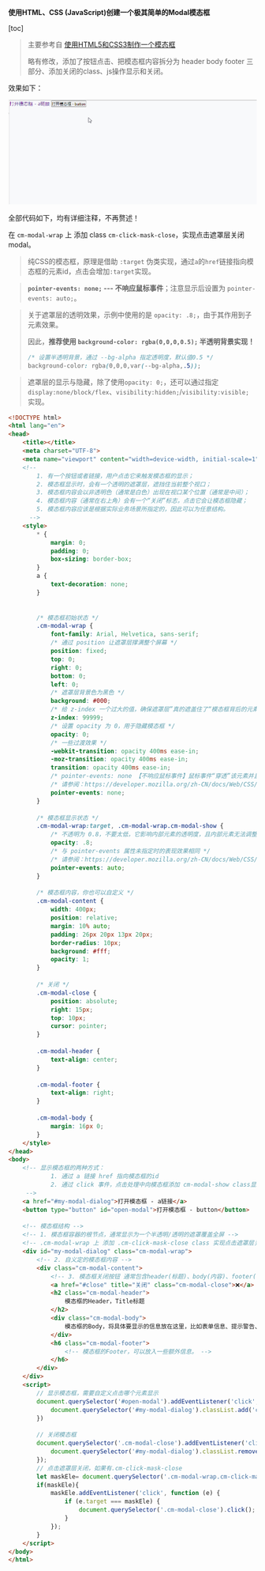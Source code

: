 **使用HTML、CSS (JavaScript)创建一个极其简单的Modal模态框**

[toc]

> 主要参考自 [使用HTML5和CSS3制作一个模态框](https://juejin.cn/post/6844903570458804232)
> 
> 略有修改，添加了按钮点击、把模态框内容拆分为 header body footer 三部分、添加关闭的class、js操作显示和关闭。

效果如下：

![](img/extremely_simple_modal_dialog_202303.gif)

全部代码如下，均有详细注释，不再赘述！

在 `cm-modal-wrap` 上 添加 class `cm-click-mask-close`，实现点击遮罩层关闭modal。

> 纯CSS的模态框，原理是借助 `:target` 伪类实现，通过`a`的`href`链接指向模态框的元素id，点击会增加`:target`实现。

> **`pointer-events: none;` --- 不响应鼠标事件**；注意显示后设置为 `pointer-events: auto;`。

> 关于遮罩层的透明效果，示例中使用的是 `opacity: .8;`，由于其作用到子元素效果。
> 
> 因此，**推荐使用 `background-color: rgba(0,0,0,0.5);` 半透明背景实现！**
> 
> ```css
> /* 设置半透明背景，通过 --bg-alpha 指定透明度，默认值0.5 */
> background-color: rgba(0,0,0,var(--bg-alpha,.5));
> ```

> 遮罩层的显示与隐藏，除了使用`opacity: 0;`，还可以通过指定 `display:none/block/flex`、`visibility:hidden;`/`visibility:visible;` 实现。

```html
<!DOCTYPE html>
<html lang="en">
<head>
    <title></title>
    <meta charset="UTF-8">
    <meta name="viewport" content="width=device-width, initial-scale=1">
    <!-- 
        1. 有一个按钮或者链接，用户点击它来触发模态框的显示；
        2. 模态框显示时，会有一个透明的遮罩层，遮挡住当前整个视口；
        3. 模态框内容会以非透明色（通常是白色）出现在视口某个位置（通常是中间）；
        4. 模态框内容（通常在右上角）会有一个“关闭”标志，点击它会让模态框隐藏；
        5. 模态框内容应该是根据实际业务场景所指定的，因此可以为任意结构。
      -->
    <style>
        * {
            margin: 0;
            padding: 0;
            box-sizing: border-box;
        }
        a {
            text-decoration: none;
        }


        /* 模态框初始状态 */
        .cm-modal-wrap {
            font-family: Arial, Helvetica, sans-serif;
            /* 通过 position 让遮罩层撑满整个屏幕 */
            position: fixed;
            top: 0;
            right: 0;
            bottom: 0;
            left: 0;
            /* 遮罩层背景色为黑色 */
            background: #000;
            /* 给 z-index 一个过大的值，确保遮罩层”真的遮盖住了“模态框背后的元素 */
            z-index: 99999;
            /* 设置 opacity 为 0，用于隐藏模态框 */
            opacity: 0;
            /* 一些过渡效果 */
            -webkit-transition: opacity 400ms ease-in;
            -moz-transition: opacity 400ms ease-in;
            transition: opacity 400ms ease-in;
            /* pointer-events: none 【不响应鼠标事件】鼠标事件“穿透”该元素并且指定该元素“下面”的任何东西，在元素透明时不影响对其底部元素的操作 */
            /* 请参阅：https://developer.mozilla.org/zh-CN/docs/Web/CSS/pointer-events */
            pointer-events: none;
        }

        /* 模态框显示状态 */
        .cm-modal-wrap:target, .cm-modal-wrap.cm-modal-show {
            /* 不透明为 0.8，不要太低，它影响内部元素的透明度，且内部元素无法调整opacity（因为是以父元素为基础的） */
            opacity: .8;
            /* 与 pointer-events 属性未指定时的表现效果相同 */
            /* 请参阅：https://developer.mozilla.org/zh-CN/docs/Web/CSS/pointer-events */
            pointer-events: auto;
        }

        /* 模态框内容，你也可以自定义 */
        .cm-modal-content {
            width: 400px;
            position: relative;
            margin: 10% auto;
            padding: 26px 20px 13px 20px;
            border-radius: 10px;
            background: #fff;
            opacity: 1;
        }

        /* 关闭 */
        .cm-modal-close {
            position: absolute;
            right: 15px;
            top: 10px;
            cursor: pointer;
        }

        .cm-modal-header {
            text-align: center;
        }

        .cm-modal-footer {
            text-align: right;
        }

        .cm-modal-body {
            margin: 16px 0;
        }
    </style>
</head>
<body>
    <!-- 显示模态框的两种方式：
            1. 通过 a 链接 href 指向模态框的id
            2. 通过 click 事件，点击处理中向模态框添加 cm-modal-show class显示
     -->
    <a href="#my-modal-dialog">打开模态框 - a链接</a>
    <button type="button" id="open-modal">打开模态框 - button</button>

    <!-- 模态框结构 -->
    <!-- 1. 模态框容器的根节点，通常显示为一个半透明/透明的遮罩覆盖全屏 -->
    <!-- .cm-modal-wrap 上 添加 .cm-click-mask-close class 实现点击遮罩层关闭Modal-->
    <div id="my-modal-dialog" class="cm-modal-wrap">
        <!-- 2. 自义定的模态框内容 -->
        <div class="cm-modal-content">
            <!-- 3. 模态框关闭按钮 通常包含header(标题)、body(内容)、footer(额外信息、确定/取消 按钮) -->
            <a href="#close" title="关闭" class="cm-modal-close">❌</a>
            <h2 class="cm-modal-header">
                模态框的Header，Title标题
            </h2>
            <div class="cm-modal-body">
                模态框的Body，将具体要显示的信息放在这里，比如表单信息、提示警告、交互反馈等，添加 确定/取消/提交/重置 等按钮。
            </div>
            <h6 class="cm-modal-footer">
                <!-- 模态框的Footer，可以放入一些额外信息。 -->
            </h6>
        </div>
    </div>
    <script>
        // 显示模态框，需要自定义点击哪个元素显示
        document.querySelector('#open-modal').addEventListener('click', function () {
            document.querySelector('#my-modal-dialog').classList.add('cm-modal-show')
        })

        // 关闭模态框
        document.querySelector('.cm-modal-close').addEventListener('click', function () {
            document.querySelector('#my-modal-dialog').classList.remove('cm-modal-show')
        });
        // 点击遮罩层关闭，如果有.cm-click-mask-close
        let maskEle= document.querySelector('.cm-modal-wrap.cm-click-mask-close');
        if(maskEle){
            maskEle.addEventListener('click', function (e) {
                if (e.target === maskEle) {
                    document.querySelector('.cm-modal-close').click();
                }
            });
        }
    </script>
</body>
</html>
```
